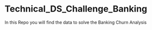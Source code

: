 # Technical_DS_Challenge_Banking
In this Repo you will find the data to solve  the Banking Churn Analysis
